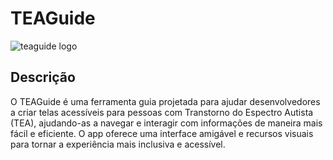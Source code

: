 # TEAGuide
![teaguide logo](https://github.com/milenaduarteicev/TEAguide/assets/130483566/7a37b578-72cc-4d04-981f-2af765c87d0d)

## Descrição

O TEAGuide é uma ferramenta guia projetada para ajudar desenvolvedores a criar telas acessíveis para pessoas com Transtorno do Espectro Autista (TEA), ajudando-as a navegar e interagir com informações de maneira mais fácil e eficiente. O app oferece uma interface amigável e recursos visuais para tornar a experiência mais inclusiva e acessível.
